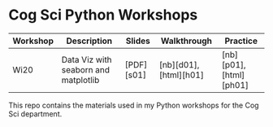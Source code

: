 # Cog Sci Python Workshops

| Workshop | Description                          | Slides     | Walkthrough            | Practice                |
| -------- | ------------------------------------ | ---------- | ---------------------- | ----------------------- |
| Wi20     | Data Viz with seaborn and matplotlib | [PDF][s01] | [nb][d01], [html][h01] | [nb][p01], [html][ph01] |

This repo contains the materials used in my Python workshops for the Cog Sci
department.
